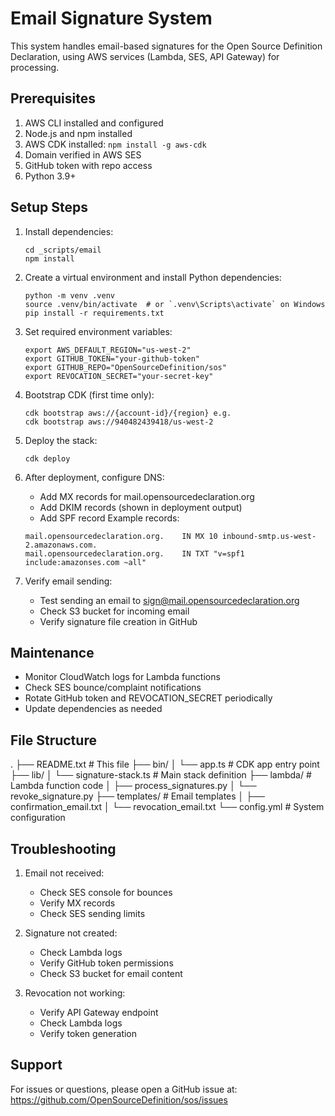 Email Signature System
=====================

This system handles email-based signatures for the Open Source Definition Declaration,
using AWS services (Lambda, SES, API Gateway) for processing.

Prerequisites
------------
1. AWS CLI installed and configured
2. Node.js and npm installed
3. AWS CDK installed: `npm install -g aws-cdk`
4. Domain verified in AWS SES
5. GitHub token with repo access
6. Python 3.9+

Setup Steps
----------
1. Install dependencies:
   ```
   cd _scripts/email
   npm install
   ```

2. Create a virtual environment and install Python dependencies:
   ```
   python -m venv .venv
   source .venv/bin/activate  # or `.venv\Scripts\activate` on Windows
   pip install -r requirements.txt
   ```

3. Set required environment variables:
   ```
   export AWS_DEFAULT_REGION="us-west-2"
   export GITHUB_TOKEN="your-github-token"
   export GITHUB_REPO="OpenSourceDefinition/sos"
   export REVOCATION_SECRET="your-secret-key"
   ```

4. Bootstrap CDK (first time only):
   ```
   cdk bootstrap aws://{account-id}/{region} e.g.
   cdk bootstrap aws://940482439418/us-west-2
   ```

5. Deploy the stack:
   ```
   cdk deploy
   ```

6. After deployment, configure DNS:
   - Add MX records for mail.opensourcedeclaration.org
   - Add DKIM records (shown in deployment output)
   - Add SPF record
   Example records:
   ```
   mail.opensourcedeclaration.org.    IN MX 10 inbound-smtp.us-west-2.amazonaws.com.
   mail.opensourcedeclaration.org.    IN TXT "v=spf1 include:amazonses.com ~all"
   ```

7. Verify email sending:
   - Test sending an email to sign@mail.opensourcedeclaration.org
   - Check S3 bucket for incoming email
   - Verify signature file creation in GitHub

Maintenance
----------
- Monitor CloudWatch logs for Lambda functions
- Check SES bounce/complaint notifications
- Rotate GitHub token and REVOCATION_SECRET periodically
- Update dependencies as needed

File Structure
-------------
.
├── README.txt              # This file
├── bin/
│   └── app.ts             # CDK app entry point
├── lib/
│   └── signature-stack.ts  # Main stack definition
├── lambda/                 # Lambda function code
│   ├── process_signatures.py
│   └── revoke_signature.py
├── templates/              # Email templates
│   ├── confirmation_email.txt
│   └── revocation_email.txt
└── config.yml             # System configuration

Troubleshooting
--------------
1. Email not received:
   - Check SES console for bounces
   - Verify MX records
   - Check SES sending limits

2. Signature not created:
   - Check Lambda logs
   - Verify GitHub token permissions
   - Check S3 bucket for email content

3. Revocation not working:
   - Verify API Gateway endpoint
   - Check Lambda logs
   - Verify token generation

Support
-------
For issues or questions, please open a GitHub issue at:
https://github.com/OpenSourceDefinition/sos/issues
